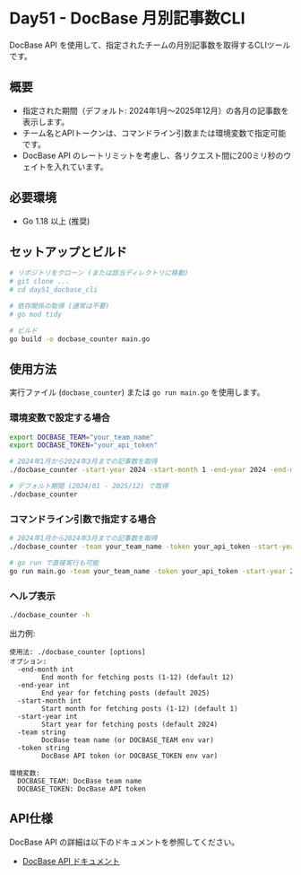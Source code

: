 # Day51 - DocBase 月別記事数CLI

DocBase API を使用して、指定されたチームの月別記事数を取得するCLIツールです。

## 概要

- 指定された期間（デフォルト: 2024年1月〜2025年12月）の各月の記事数を表示します。
- チーム名とAPIトークンは、コマンドライン引数または環境変数で指定可能です。
- DocBase API のレートリミットを考慮し、各リクエスト間に200ミリ秒のウェイトを入れています。

## 必要環境

- Go 1.18 以上 (推奨)

## セットアップとビルド

```bash
# リポジトリをクローン (または該当ディレクトリに移動)
# git clone ...
# cd day51_docbase_cli

# 依存関係の取得 (通常は不要)
# go mod tidy

# ビルド
go build -o docbase_counter main.go
```

## 使用方法

実行ファイル (`docbase_counter`) または `go run main.go` を使用します。

### 環境変数で設定する場合

```bash
export DOCBASE_TEAM="your_team_name"
export DOCBASE_TOKEN="your_api_token"

# 2024年1月から2024年3月までの記事数を取得
./docbase_counter -start-year 2024 -start-month 1 -end-year 2024 -end-month 3

# デフォルト期間 (2024/01 - 2025/12) で取得
./docbase_counter 
```

### コマンドライン引数で指定する場合

```bash
# 2024年1月から2024年3月までの記事数を取得
./docbase_counter -team your_team_name -token your_api_token -start-year 2024 -start-month 1 -end-year 2024 -end-month 3

# go run で直接実行も可能
go run main.go -team your_team_name -token your_api_token -start-year 2024 -start-month 1 -end-year 2024 -end-month 3
```

### ヘルプ表示

```bash
./docbase_counter -h
```

出力例:
```
使用法: ./docbase_counter [options]
オプション:
  -end-month int
        End month for fetching posts (1-12) (default 12)
  -end-year int
        End year for fetching posts (default 2025)
  -start-month int
        Start month for fetching posts (1-12) (default 1)
  -start-year int
        Start year for fetching posts (default 2024)
  -team string
        DocBase team name (or DOCBASE_TEAM env var)
  -token string
        DocBase API token (or DOCBASE_TOKEN env var)

環境変数:
  DOCBASE_TEAM: DocBase team name
  DOCBASE_TOKEN: DocBase API token
```

## API仕様

DocBase API の詳細は以下のドキュメントを参照してください。

- [DocBase API ドキュメント](https://help.docbase.io/posts/92984)
